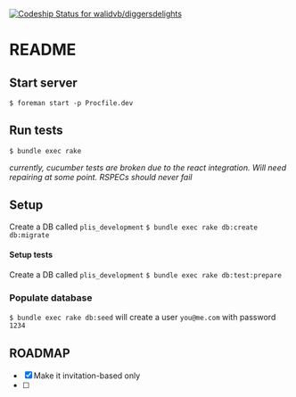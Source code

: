 [ ![Codeship Status for walidvb/diggersdelights](https://app.codeship.com/projects/b5a8a970-b073-0135-e1c4-524e5d7cafd3/status?branch=master)](https://app.codeship.com/projects/257676)

# README

## Start server
`$ foreman start -p Procfile.dev`

## Run tests
`$ bundle exec rake`

_currently, cucumber tests are broken due to the react integration. Will need repairing at some point. RSPECs should never fail_

## Setup

Create a DB called `plis_development`
`$ bundle exec rake db:create db:migrate`

#### Setup tests
Create a DB called `plis_development`
`$ bundle exec rake db:test:prepare`

### Populate database
`$ bundle exec rake db:seed` will create a user `you@me.com` with password `1234`


## ROADMAP
 
 - [X] Make it invitation-based only
 - [ ] 
